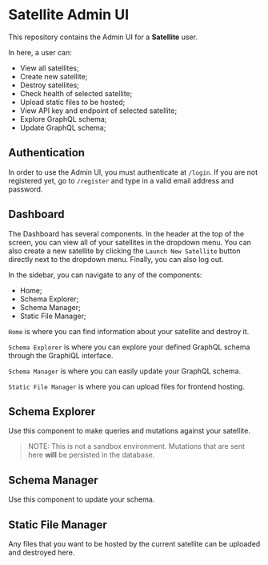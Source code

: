 # Satellite Admin UI

This repository contains the Admin UI for a **Satellite** user.

In here, a user can:

- View all satellites;
- Create new satellite;
- Destroy satellites;
- Check health of selected satellite;
- Upload static files to be hosted;
- View API key and endpoint of selected satellite;
- Explore GraphQL schema;
- Update GraphQL schema;

## Authentication

In order to use the Admin UI, you must authenticate at `/login`. If you are not registered yet, go to `/register` and type in a valid email address and password.

## Dashboard

The Dashboard has several components. In the header at the top of the screen, you can view all of your satellites in the dropdown menu. You can also create a new satellite by clicking the `Launch New Satellite` button directly next to the dropdown menu. Finally, you can also log out.

In the sidebar, you can navigate to any of the components:

- Home;
- Schema Explorer;
- Schema Manager;
- Static File Manager;

`Home` is where you can find information about your satellite and destroy it.

`Schema Explorer` is where you can explore your defined GraphQL schema through the GraphiQL interface.

`Schema Manager` is where you can easily update your GraphQL schema.

`Static File Manager` is where you can upload files for frontend hosting.

## Schema Explorer

Use this component to make queries and mutations against your satellite. 

> NOTE: This is not a sandbox environment. Mutations that are sent here **will** be persisted in the database.

## Schema Manager

Use this component to update your schema.

## Static File Manager

Any files that you want to be hosted by the current satellite can be uploaded and destroyed here.
